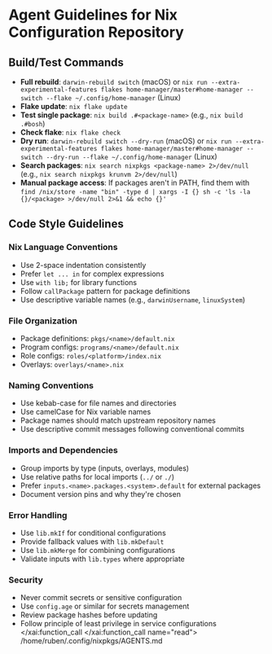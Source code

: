 # Agent Guidelines for Nix Configuration Repository

## Build/Test Commands
- **Full rebuild**: `darwin-rebuild switch` (macOS) or `nix run --extra-experimental-features flakes home-manager/master#home-manager -- switch --flake ~/.config/home-manager` (Linux)
- **Flake update**: `nix flake update`
- **Test single package**: `nix build .#<package-name>` (e.g., `nix build .#bosh`)
- **Check flake**: `nix flake check`
- **Dry run**: `darwin-rebuild switch --dry-run` (macOS) or `nix run --extra-experimental-features flakes home-manager/master#home-manager -- switch --dry-run --flake ~/.config/home-manager` (Linux)
- **Search packages**: `nix search nixpkgs <package-name> 2>/dev/null` (e.g., `nix search nixpkgs krunvm 2>/dev/null`)
- **Manual package access**: If packages aren't in PATH, find them with `find /nix/store -name "bin" -type d | xargs -I {} sh -c 'ls -la {}/<package> >/dev/null 2>&1 && echo {}'`

## Code Style Guidelines

### Nix Language Conventions
- Use 2-space indentation consistently
- Prefer `let ... in` for complex expressions
- Use `with lib;` for library functions
- Follow `callPackage` pattern for package definitions
- Use descriptive variable names (e.g., `darwinUsername`, `linuxSystem`)

### File Organization
- Package definitions: `pkgs/<name>/default.nix`
- Program configs: `programs/<name>/default.nix`
- Role configs: `roles/<platform>/index.nix`
- Overlays: `overlays/<name>.nix`

### Naming Conventions
- Use kebab-case for file names and directories
- Use camelCase for Nix variable names
- Package names should match upstream repository names
- Use descriptive commit messages following conventional commits

### Imports and Dependencies
- Group imports by type (inputs, overlays, modules)
- Use relative paths for local imports (`../` or `./`)
- Prefer `inputs.<name>.packages.<system>.default` for external packages
- Document version pins and why they're chosen

### Error Handling
- Use `lib.mkIf` for conditional configurations
- Provide fallback values with `lib.mkDefault`
- Use `lib.mkMerge` for combining configurations
- Validate inputs with `lib.types` where appropriate

### Security
- Never commit secrets or sensitive configuration
- Use `config.age` or similar for secrets management
- Review package hashes before updating
- Follow principle of least privilege in service configurations</content>
</xai:function_call
</xai:function_call name="read">
<parameter name="filePath">/home/ruben/.config/nixpkgs/AGENTS.md